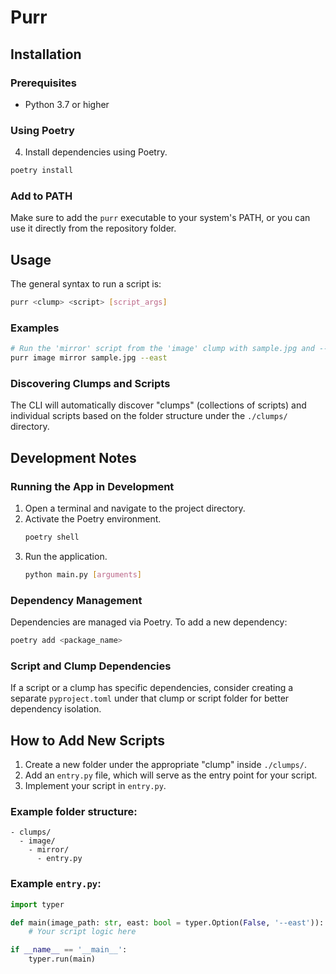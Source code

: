 # Purr

## Installation

### Prerequisites

- Python 3.7 or higher

### Using Poetry

4. Install dependencies using Poetry.
```bash
poetry install
```

### Add to PATH

Make sure to add the `purr` executable to your system's PATH, or you can use it directly from the repository folder.

## Usage

The general syntax to run a script is:

```bash
purr <clump> <script> [script_args]
```

### Examples

```bash
# Run the 'mirror' script from the 'image' clump with sample.jpg and --east flag
purr image mirror sample.jpg --east
```

### Discovering Clumps and Scripts

The CLI will automatically discover "clumps" (collections of scripts) and individual scripts based on the folder structure under the `./clumps/` directory.

## Development Notes

### Running the App in Development

1. Open a terminal and navigate to the project directory.
2. Activate the Poetry environment.
    ```bash
    poetry shell
    ```
3. Run the application.
    ```bash
    python main.py [arguments]
    ```

### Dependency Management

Dependencies are managed via Poetry. To add a new dependency:

```bash
poetry add <package_name>
```

### Script and Clump Dependencies

If a script or a clump has specific dependencies, consider creating a separate `pyproject.toml` under that clump or script folder for better dependency isolation.

## How to Add New Scripts

1. Create a new folder under the appropriate "clump" inside `./clumps/`.
2. Add an `entry.py` file, which will serve as the entry point for your script.
3. Implement your script in `entry.py`.

### Example folder structure:

```
- clumps/
  - image/
    - mirror/
      - entry.py
```

### Example `entry.py`:

```python
import typer

def main(image_path: str, east: bool = typer.Option(False, '--east')):
    # Your script logic here

if __name__ == '__main__':
    typer.run(main)
```
